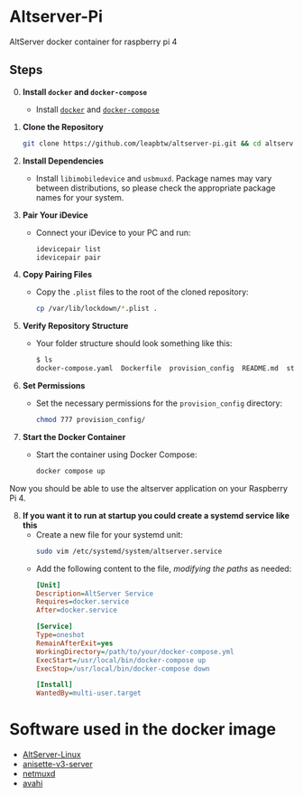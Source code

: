 # Altserver-Pi
AltServer docker container for raspberry pi 4

## Steps
0. **Install `docker` and `docker-compose`**
    - Install [`docker`](https://get.docker.com) and [`docker-compose`](https://docs.docker.com/compose/install/linux/#install-the-plugin-manually)
1. **Clone the Repository**
    ```bash
    git clone https://github.com/leapbtw/altserver-pi.git && cd altserver-pi
    ```

2. **Install Dependencies**
    - Install `libimobiledevice` and `usbmuxd`. Package names may vary between distributions, so please check the appropriate package names for your system.

3. **Pair Your iDevice**
    - Connect your iDevice to your PC and run:
      ```bash
      idevicepair list
      idevicepair pair
      ```

4. **Copy Pairing Files**
    - Copy the `.plist` files to the root of the cloned repository:
      ```bash
      cp /var/lib/lockdown/*.plist .
      ```

5. **Verify Repository Structure**
    - Your folder structure should look something like this:
      ```bash
      $ ls
      docker-compose.yaml  Dockerfile  provision_config  README.md  startup_script.sh
      ```

6. **Set Permissions**
    - Set the necessary permissions for the `provision_config` directory:
      ```bash
      chmod 777 provision_config/
      ```

7. **Start the Docker Container**
    - Start the container using Docker Compose:
      ```bash
      docker compose up
      ```

Now you should be able to use the altserver application on your Raspberry Pi 4.

8. **If you want it to run at startup you could create a systemd service like this**
    - Create a new file for your systemd unit:
      ```bash
      sudo vim /etc/systemd/system/altserver.service
      ```
    - Add the following content to the file, *modifying the paths* as needed:
      ```ini
      [Unit]
      Description=AltServer Service
      Requires=docker.service
      After=docker.service

      [Service]
      Type=oneshot
      RemainAfterExit=yes
      WorkingDirectory=/path/to/your/docker-compose.yml
      ExecStart=/usr/local/bin/docker-compose up
      ExecStop=/usr/local/bin/docker-compose down

      [Install]
      WantedBy=multi-user.target
      ```

# Software used in the docker image

- [AltServer-Linux](https://github.com/NyaMisty/AltServer-Linux)
- [anisette-v3-server](https://github.com/Dadoum/anisette-v3-server)
- [netmuxd](https://github.com/jkcoxson/netmuxd)
- [avahi](https://avahi.org/)
